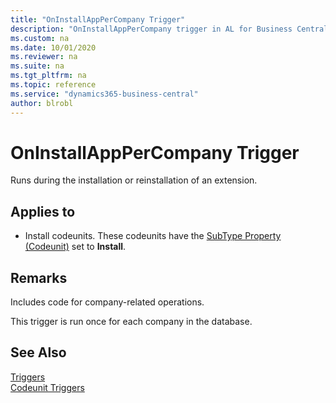 ```yaml
---
title: "OnInstallAppPerCompany Trigger"
description: "OnInstallAppPerCompany trigger in AL for Business Central."
ms.custom: na
ms.date: 10/01/2020
ms.reviewer: na
ms.suite: na
ms.tgt_pltfrm: na
ms.topic: reference
ms.service: "dynamics365-business-central"
author: blrobl
---
```


# OnInstallAppPerCompany Trigger
Runs during the installation or reinstallation of an extension.

## Applies to  
-  Install codeunits. These codeunits have the [SubType Property \(Codeunit\)](/dynamics365/business-central/dev-itpro/developer/triggers/devenv-subtype-codeunit-property) set to **Install**.  

## Remarks  
Includes code for company-related operations. 

This trigger is run once for each company in the database.

## See Also  
 [Triggers](devenv-triggers.md)  
 [Codeunit Triggers](devenv-codeunit-triggers.md)